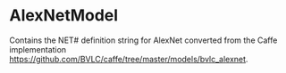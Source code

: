 # AlexNetModel

Contains the NET# definition string for AlexNet converted from the Caffe implementation https://github.com/BVLC/caffe/tree/master/models/bvlc_alexnet.
